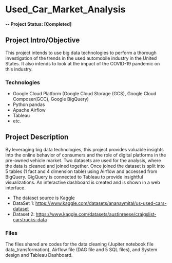 # Used_Car_Market_Analysis

#### -- Project Status: [Completed]

## Project Intro/Objective
This project intends to use big data technologies to perform a thorough investigation of the trends in the used automobile industry in the United States. It also intends to look at the impact of the COVID-19 pandemic on this industry.


### Technologies
* Google Cloud Platform (Google Cloud Storage (GCS), Google Cloud Composer(GCC), Google BigQuery)
* Python pandas
* Apache Airflow
* Tableau
* etc. 

## Project Description
By leveraging big data technologies, this project provides valuable insights into the online behavior of consumers and the role of digital platforms in the pre-owned vehicle market. Two datasets are used for the analysis, where the data is cleaned and joined together. Once joined the dataset is split into 5 tables (1 fact and 4 dimension table) using Airflow and accessed from BigQuery. GigQuery is connected to Tableau to provide insightful visualizations. An interactive dashboard is created and is shown in a web interface.

* The dataset source is Kaggle
* DataSet 1: https://www.kaggle.com/datasets/ananaymital/us-used-cars-dataset
* Dataset 2: https://www.kaggle.com/datasets/austinreese/craigslist-carstrucks-data

### Files 
The files shared are codes for the data cleaning (Jupiter notebook file data_transformation), Airflow file (DAG file and 5 SQL files), and System design and Tableau Dashboard. 

